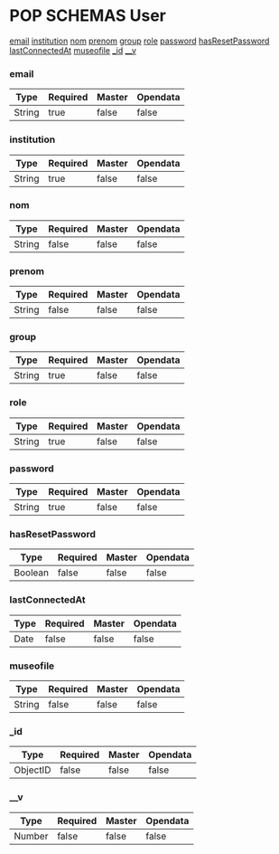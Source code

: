 # POP SCHEMAS User

[email](/#email)
[institution](/#institution)
[nom](/#nom)
[prenom](/#prenom)
[group](/#group)
[role](/#role)
[password](/#password)
[hasResetPassword](/#hasResetPassword)
[lastConnectedAt](/#lastConnectedAt)
[museofile](/#museofile)
[_id](/#_id)
[__v](/#__v)
### email


|Type|Required|Master|Opendata|
|----|--------|------|--------|
|String|true|false|false|

### institution


|Type|Required|Master|Opendata|
|----|--------|------|--------|
|String|true|false|false|

### nom


|Type|Required|Master|Opendata|
|----|--------|------|--------|
|String|false|false|false|

### prenom


|Type|Required|Master|Opendata|
|----|--------|------|--------|
|String|false|false|false|

### group


|Type|Required|Master|Opendata|
|----|--------|------|--------|
|String|true|false|false|

### role


|Type|Required|Master|Opendata|
|----|--------|------|--------|
|String|true|false|false|

### password


|Type|Required|Master|Opendata|
|----|--------|------|--------|
|String|true|false|false|

### hasResetPassword


|Type|Required|Master|Opendata|
|----|--------|------|--------|
|Boolean|false|false|false|

### lastConnectedAt


|Type|Required|Master|Opendata|
|----|--------|------|--------|
|Date|false|false|false|

### museofile


|Type|Required|Master|Opendata|
|----|--------|------|--------|
|String|false|false|false|

### _id


|Type|Required|Master|Opendata|
|----|--------|------|--------|
|ObjectID|false|false|false|

### __v


|Type|Required|Master|Opendata|
|----|--------|------|--------|
|Number|false|false|false|

